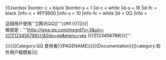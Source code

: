 {{Userbox
  |border-c = black
  |border-s = 1
  |id-c     = white
  |id-s     = 16
  |id-fc    = black
  |info-c   = #FF9900
  |info-s   = 10
  |info-fc  = white
  |id       = QQ
  |info     = <div class="center">這個用戶使用'''[[腾讯QQ]]'''{{#if:{{{1|}}}|<br>帳號是：<span class="plainlinksneverexpand">'''[http://wpa.qq.com/msgrd?v=3&uin={{{1|123456789}}}&Site=qq&menu=yes <span style="color: black; ">{{{1|123456789}}}</span>]'''</span>
</div>}}}}<includeonly>[[Category:QQ 使用者|{{PAGENAME}}]]</includeonly><noinclude>{{Documentation}}[[category:软件用户框模板|i]]</noinclude>